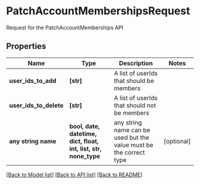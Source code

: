 # PatchAccountMembershipsRequest

Request for the PatchAccountMemberships API

## Properties
Name | Type | Description | Notes
------------ | ------------- | ------------- | -------------
**user_ids_to_add** | **[str]** | A list of userIds that should be members | 
**user_ids_to_delete** | **[str]** | A list of userIds that should not be members | 
**any string name** | **bool, date, datetime, dict, float, int, list, str, none_type** | any string name can be used but the value must be the correct type | [optional]

[[Back to Model list]](../README.md#documentation-for-models) [[Back to API list]](../README.md#documentation-for-api-endpoints) [[Back to README]](../README.md)


